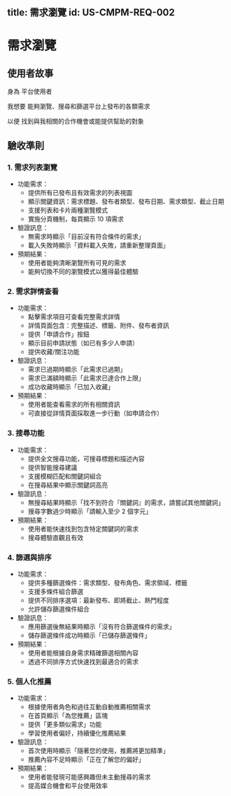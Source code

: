 ## **title: 需求瀏覽 id: US-CMPM-REQ-002**

# **需求瀏覽**

## **使用者故事**

身為 平台使用者

我想要 能夠瀏覽、搜尋和篩選平台上發布的各類需求

以便 找到與我相關的合作機會或能提供幫助的對象

## **驗收準則**

### **1. 需求列表瀏覽**

- 功能需求：
  - 提供所有已發布且有效需求的列表視圖
  - 顯示關鍵資訊：需求標題、發布者類型、發布日期、需求類型、截止日期
  - 支援列表和卡片兩種瀏覽模式
  - 實施分頁機制，每頁顯示 10 項需求
- 驗證訊息：
  - 無需求時顯示「目前沒有符合條件的需求」
  - 載入失敗時顯示「資料載入失敗，請重新整理頁面」
- 預期結果：
  - 使用者能夠清晰瀏覽所有可見的需求
  - 能夠切換不同的瀏覽模式以獲得最佳體驗

### **2. 需求詳情查看**

- 功能需求：
  - 點擊需求項目可查看完整需求詳情
  - 詳情頁面包含：完整描述、標籤、附件、發布者資訊
  - 提供「申請合作」按鈕
  - 顯示目前申請狀態（如已有多少人申請）
  - 提供收藏/關注功能
- 驗證訊息：
  - 需求已過期時顯示「此需求已過期」
  - 需求已滿額時顯示「此需求已達合作上限」
  - 成功收藏時顯示「已加入收藏」
- 預期結果：
  - 使用者能查看需求的所有相關資訊
  - 可直接從詳情頁面採取進一步行動（如申請合作）

### **3. 搜尋功能**

- 功能需求：
  - 提供全文搜尋功能，可搜尋標題和描述內容
  - 提供智能搜尋建議
  - 支援模糊匹配和關鍵詞組合
  - 在搜尋結果中顯示關鍵詞高亮
- 驗證訊息：
  - 無搜尋結果時顯示「找不到符合『關鍵詞』的需求，請嘗試其他關鍵詞」
  - 搜尋字數過少時顯示「請輸入至少 2 個字元」
- 預期結果：
  - 使用者能快速找到包含特定關鍵詞的需求
  - 搜尋體驗直觀且有效

### **4. 篩選與排序**

- 功能需求：
  - 提供多種篩選條件：需求類型、發布角色、需求領域、標籤
  - 支援多條件組合篩選
  - 提供不同排序選項：最新發布、即將截止、熱門程度
  - 允許儲存篩選條件組合
- 驗證訊息：
  - 應用篩選後無結果時顯示「沒有符合篩選條件的需求」
  - 儲存篩選條件成功時顯示「已儲存篩選條件」
- 預期結果：
  - 使用者能根據自身需求精確篩選相關內容
  - 透過不同排序方式快速找到最適合的需求

### **5. 個人化推薦**

- 功能需求：
  - 根據使用者角色和過往互動自動推薦相關需求
  - 在首頁顯示「為您推薦」區塊
  - 提供「更多類似需求」功能
  - 學習使用者偏好，持續優化推薦結果
- 驗證訊息：
  - 首次使用時顯示「隨著您的使用，推薦將更加精準」
  - 推薦內容不足時顯示「正在了解您的偏好」
- 預期結果：
  - 使用者能發現可能感興趣但未主動搜尋的需求
  - 提高媒合機會和平台使用效率
